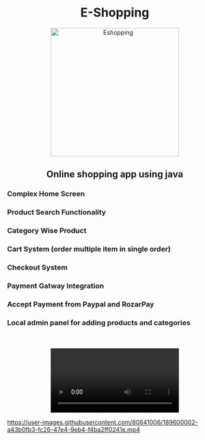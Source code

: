 <h1 align="center">E-Shopping</h1>
<p align="center">
    <img
            alt="Eshopping"
            src="https://user-images.githubusercontent.com/80841006/189596352-42712c4d-d139-4982-81c3-eacdc4d8ac5c.png"style="width:300px;height:300px;align="center"
    />
</p>
<h2 align="center">Online shopping app using java </h2>

<h3> Complex Home Screen </h3>
<h3> Product Search Functionality </h3>
<h3> Category Wise Product</h3>
<h3> Cart System (order multiple item in single order)</h3>
<h3> Checkout System </h3>
<h3> Payment Gatway Integration </h3>
<h3> Accept Payment from Paypal and RozarPay </h3>
<h3> Local admin panel for adding products and categories</h3>
<div style="text-align:center"> 
  <br><br>
  <video align="center">
    <source src="https://user-images.githubusercontent.com/80841006/189600002-a43b0fb3-fc26-47e4-9eb4-f4ba2ff0241e.mp4" type="video/mp4">
    Demo video of E shopping App
  </video>
</div> 

https://user-images.githubusercontent.com/80841006/189600002-a43b0fb3-fc26-47e4-9eb4-f4ba2ff0241e.mp4


